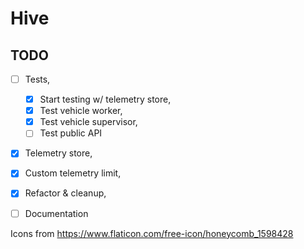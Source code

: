 # Hive

## TODO

* [ ] Tests,
  * [x] Start testing w/ telemetry store,
  * [x] Test vehicle worker,
  * [x] Test vehicle supervisor,
  * [ ] Test public API
* [x] Telemetry store,
* [x] Custom telemetry limit,
* [x] Refactor & cleanup,
* [ ] Documentation


Icons from https://www.flaticon.com/free-icon/honeycomb_1598428
